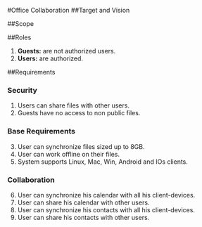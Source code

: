 #Office Collaboration
##Target and Vision 


##Scope

##Roles
1. **Guests:** are not authorized users.
2. **Users:** are authorized.

##Requirements
### Security
1. Users can share files with other users.
2. Guests have no access to non public files.

### Base Requirements
3. User can synchronize files sized up to 8GB.
4. User can work offline on their files.
5. System supports Linux, Mac, Win, Android and IOs clients.

### Collaboration
6. User can synchronize his calendar with all his client-devices.
7. User can share his calendar with other users.
8. User can synchronize his contacts with all his client-devices.
9. User can share his contacts with other users.